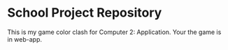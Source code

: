 # School Project Repository
This is my game color clash for Computer 2: Application.
Your the game is in web-app.
